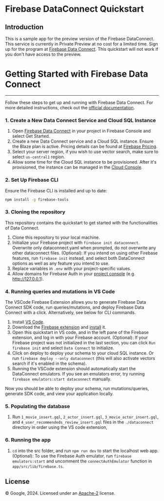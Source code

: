 Firebase DataConnect Quickstart
=======================================

Introduction
------------

This is a sample app for the preview version of the Firebase DataConnect.
This service is currently in Private Preview at no cost for a limited time. Sign up for the program at [Firebase Data Connect](https://firebase.google.com/products/data-connect).
This quickstart will not work if you don't have access to the preview.

<!-- Introduction
------------

[Read more about Firebase DataConnect ](https://firebase.google.com/docs/dataconnect/) -->

#  Getting Started with Firebase Data Connect
---------------
Follow these steps to get up and running with Firebase Data Connect. For more detailed instructions, check out the [official documentation](https://firebase.google.com/docs/data-connect/quickstart).

### 1. Create a New Data Connect Service and Cloud SQL Instance

1. Open [Firebase Data Connect](https://console.firebase.google.com/u/0/project/_/dataconnect) in your project in Firebase Console and select Get Started.
2. Create a new Data Connect service and a Cloud SQL instance. Ensure the Blaze plan is active. Pricing details can be found at [Firebase Pricing](https://firebase.google.com/pricing).
3. Select your server region, if you wish to use vector search, make sure to select `us-central1` region.
4. Allow some time for the Cloud SQL instance to be provisioned. After it's provisioned, the instance can be managed in the [Cloud Console](https://pantheon.google.com/sql).

### 2. Set Up Firebase CLI

Ensure the Firebase CLI is installed and up to date:

```bash
npm install -g firebase-tools
```

### 3. Cloning the repository
This repository contains the quickstart to get started with the functionalities of Data Connect.

1. Clone this repository to your local machine.
2. Initialize your Firebase project with `firebase init dataconnect`. Overwrite only dataconnect.yaml when prompted, do not overwrite any other dataconnect files.
(Optional): If you intend on using other Firebase features, run `firebase init` instead, and select both DataConnect options as well as any feature you intend to use.
3. Replace variables in `.env` with your project-specific values.
4. Allow domains for Firebase Auth in your [project console](https://console.firebase.google.com/project/_/authentication/settings) (e.g. http://127.0.0.1).

### 4. Running queries and mutations in VS Code
The VSCode Firebase Extension allows you to generate Firebase Data Connect SDK code, run queries/mutations, and deploy Firebase Data Connect with a click. Alternatively, see below for CLI commands.

1. Install [VS Code](https://code.visualstudio.com/).
2. Download the [Firebase extension](https://firebasestorage.googleapis.com/v0/b/firemat-preview-drop/o/vsix%2Ffirebase-vscode-latest.vsix?alt=media) and [install](https://code.visualstudio.com/docs/editor/extension-marketplace#_install-an-extension) it.
3. Open this quickstart in VS code, and in the left pane of the Firebase extension, and log in with your Firebase account.
(Optional): If your Firebase project was not initialized in the last section, you can click `Run firebase init` and select `Data Connect` to initialize.
4. Click on deploy to deploy your schema to your cloud SQL instance. Or run `firebase deploy --only dataconnect` (this will also activate vectors search if it's enabled in the schema).
5. Running the VSCode extension should automatically start the DataConnect emulators. If you see an emulators error, try running `firebase emulators:start dataconnect` manually.

Now you should be able to deploy your schema, run mutations/queries, generate SDK code, and view your application locally.

### 5. Populating the database
1. Run `1_movie_insert.gql`, `2_actor_insert.gql`, `3_movie_actor_insert.gql`, and `4_user_recommendeds_review_insert.gql` files in the `./dataconnect` directory in order using the VS code extension, 

### 6. Running the app

1. `cd` into the src folder, and run `npm run dev` to start the localhost web app.
(Optional): To use the Firebase Auth emulator, run `firebase emulators:start` and uncomment the `connectAuthEmulator` function in `app/src/lib/firebase.ts`.

License
-------

© Google, 2024. Licensed under an [Apache-2](../../LICENSE) license.

